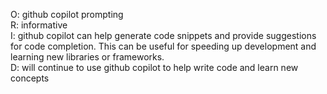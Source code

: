 O: github copilot prompting\
R: informative\
I: github copilot can help generate code snippets and provide suggestions for code completion. This can be useful for speeding up development and learning new libraries or frameworks.\
D: will continue to use github copilot to help write code and learn new concepts
